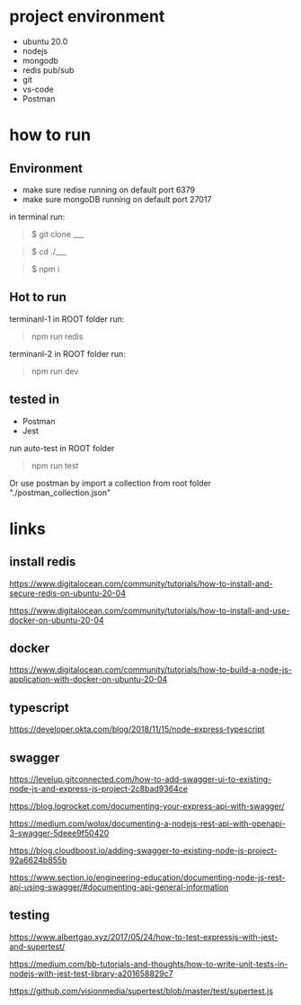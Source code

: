 
# project environment
- ubuntu 20.0
- nodejs
- mongodb
- redis pub/sub
- git 
- vs-code
- Postman
  

# how to run

## Environment 
- make sure redise running on default port 6379
- make sure mongoDB running on default port 27017

in terminal run:
> $ git clone ___

> $ cd ./___

> $ npm i

## Hot to run
terminanl-1 in ROOT folder run: 
> npm run redis 
 
terminanl-2 in ROOT folder run: 
> npm run dev 

## tested in
- Postman
- Jest 

run auto-test in ROOT folder
> npm run test

Or use postman by import a  collection from root folder 
"./postman_collection.json"


# links

## install redis 
https://www.digitalocean.com/community/tutorials/how-to-install-and-secure-redis-on-ubuntu-20-04

https://www.digitalocean.com/community/tutorials/how-to-install-and-use-docker-on-ubuntu-20-04

## docker
https://www.digitalocean.com/community/tutorials/how-to-build-a-node-js-application-with-docker-on-ubuntu-20-04



## typescript
https://developer.okta.com/blog/2018/11/15/node-express-typescript

## swagger
https://levelup.gitconnected.com/how-to-add-swagger-ui-to-existing-node-js-and-express-js-project-2c8bad9364ce

https://blog.logrocket.com/documenting-your-express-api-with-swagger/

https://medium.com/wolox/documenting-a-nodejs-rest-api-with-openapi-3-swagger-5deee9f50420

https://blog.cloudboost.io/adding-swagger-to-existing-node-js-project-92a6624b855b

https://www.section.io/engineering-education/documenting-node-js-rest-api-using-swagger/#documenting-api-general-information


## testing
https://www.albertgao.xyz/2017/05/24/how-to-test-expressjs-with-jest-and-supertest/

https://medium.com/bb-tutorials-and-thoughts/how-to-write-unit-tests-in-nodejs-with-jest-test-library-a201658829c7

https://github.com/visionmedia/supertest/blob/master/test/supertest.js

